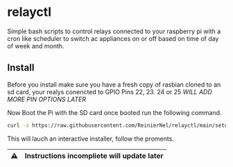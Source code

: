 # relayctl
Simple bash scripts to control relays connected to your raspberry pi with a cron like scheduler to switch ac appliances on or off based on time of day of week and month.

## Install

Before you install make sure you have a fresh copy of rasbian cloned to an sd card, your realys conencted to GPIO Pins 22, 23. 24 or 25 *WILL ADD MORE PIN OPTIONS LATER*

Now Boot the Pi with the SD card once booted run the following command.

```bash
curl -s https://raw.githubusercontent.com/ReinierNel/relayctl/main/setup.sh | sudo bash
```

This will lauch an interactive installer, follow the proments.

|:warning:|Instructions incompliete will update later|
|---|---|
